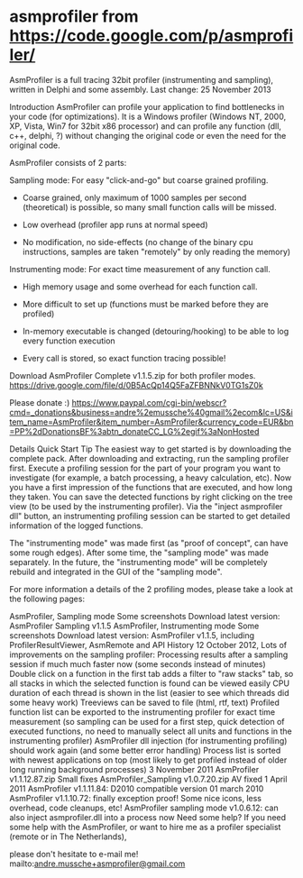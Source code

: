 # asmprofiler from https://code.google.com/p/asmprofiler/
AsmProfiler is a full tracing 32bit profiler (instrumenting and sampling), written in Delphi and some assembly. 
Last change: 25 November 2013

Introduction
AsmProfiler can profile your application to find bottlenecks in your code (for optimizations). It is a Windows profiler (Windows NT, 2000, XP, Vista, Win7 for 32bit x86 processor) and can profile any function (dll, c++, delphi, ?) without changing the original code or even the need for the original code.

AsmProfiler consists of 2 parts:

Sampling mode:
For easy "click-and-go" but coarse grained profiling.

- Coarse grained, only maximum of 1000 samples per second (theoretical) is possible, so many small function calls will be missed.

+ Low overhead (profiler app runs at normal speed)

+ No modification, no side-effects (no change of the binary cpu instructions, samples are taken "remotely" by only reading the memory) 

Instrumenting mode:
For exact time measurement of any function call. 

- High memory usage and some overhead for each function call.

- More difficult to set up (functions must be marked before they are profiled)

- In-memory executable is changed (detouring/hooking) to be able to log every function execution

+ Every call is stored, so exact function tracing possible!

Download AsmProfiler Complete v1.1.5.zip for both profiler modes.
https://drive.google.com/file/d/0B5AcQp14Q5FaZFBNNkV0TG1sZ0k

Please donate :)
https://www.paypal.com/cgi-bin/webscr?cmd=_donations&business=andre%2emussche%40gmail%2ecom&lc=US&item_name=AsmProfiler&item_number=AsmProfiler&currency_code=EUR&bn=PP%2dDonationsBF%3abtn_donateCC_LG%2egif%3aNonHosted

Details
Quick Start Tip
The easiest way to get started is by downloading the complete pack. After downloading and extracting, run the sampling profiler first. Execute a profiling session for the part of your program you want to investigate (for example, a batch processing, a heavy calculation, etc). Now you have a first impression of the functions that are executed, and how long they taken. You can save the detected functions by right clicking on the tree view (to be used by the instrumenting profiler). Via the "inject asmprofiler dll" button, an instrumenting profiling session can be started to get detailed information of the logged functions.

The "instrumenting mode" was made first (as "proof of concept", can have some rough edges). After some time, the "sampling mode" was made separately. In the future, the "instrumenting mode" will be completely rebuild and integrated in the GUI of the "sampling mode".

For more information a details of the 2 profiling modes, please take a look at the following pages:

AsmProfiler, Sampling mode
Some screenshots
Download latest version:
AsmProfiler Sampling v1.1.5
AsmProfiler, Instrumenting mode
Some screenshots
Download latest version:
AsmProfiler v1.1.5, including ProfilerResultViewer, AsmRemote and API
History
12 October 2012, Lots of improvements on the sampling profiler:
Processing results after a sampling session if much much faster now (some seconds instead of minutes)
Double click on a function in the first tab adds a filter to "raw stacks" tab, so all stacks in which the selected function is found can be viewed easily
CPU duration of each thread is shown in the list (easier to see which threads did some heavy work)
Treeviews can be saved to file (html, rtf, text)
Profiled function list can be exported to the instrumenting profiler for exact time measurement (so sampling can be used for a first step, quick detection of executed functions, no need to manually select all units and functions in the instrumenting profiler)
AsmProfiler dll injection (for instrumenting profiling) should work again (and some better error handling)
Process list is sorted with newest applications on top (most likely to get profiled instead of older long running background processes)
3 November 2011
AsmProfiler v1.1.12.87.zip Small fixes
AsmProfiler_Sampling v1.0.7.20.zip AV fixed
1 April 2011
AsmProfiler v1.1.11.84: D2010 compatible version
01 march 2010
AsmProfiler v1.1.10.72: finally exception proof! Some nice icons, less overhead, code cleanups, etc!
AsmProfiler sampling mode v1.0.6.12: can also inject asmprofiler.dll into a process now
Need some help?
If you need some help with the AsmProfiler, or want to hire me as a profiler specialist (remote or in The Netherlands), 

please don't hesitate to e-mail me! mailto:andre.mussche+asmprofiler@gmail.com
